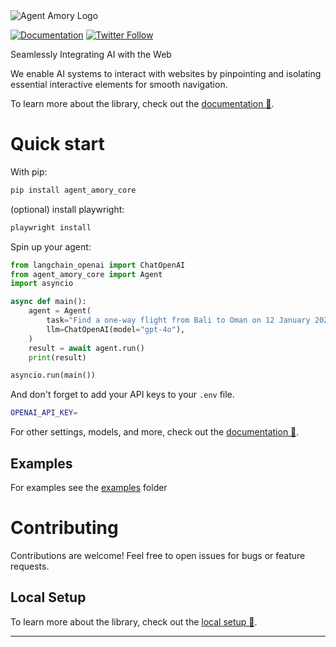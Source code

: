 <img src="https://i.imgur.com/yYazlwX.png" alt="Agent Amory Logo" width="full"/>



<br/>

[![Documentation](https://img.shields.io/badge/Documentation-📕-blue)](https://amory.dev/docs)
[![Twitter Follow](https://img.shields.io/twitter/follow/AgentAmory?style=social)](https://x.com/AgentAmory)

Seamlessly Integrating AI with the Web

We enable AI systems to interact with websites by pinpointing and isolating essential interactive elements for smooth navigation.

To learn more about the library, check out the [documentation 📕](https://amory.dev/docs/getting-started/installation).

# Quick start

With pip:

```bash
pip install agent_amory_core
```

(optional) install playwright:

```bash
playwright install
```

Spin up your agent:

```python
from langchain_openai import ChatOpenAI
from agent_amory_core import Agent
import asyncio

async def main():
    agent = Agent(
        task="Find a one-way flight from Bali to Oman on 12 January 2025 on Google Flights. Return me the cheapest option.",
        llm=ChatOpenAI(model="gpt-4o"),
    )
    result = await agent.run()
    print(result)

asyncio.run(main())
```

And don't forget to add your API keys to your `.env` file.

```bash
OPENAI_API_KEY=
```

For other settings, models, and more, check out the [documentation 📕](https://amory.dev/docs/core-concepts/configuration).

## Examples

For examples see the [examples](examples) folder

# Contributing

Contributions are welcome! Feel free to open issues for bugs or feature requests.

## Local Setup

To learn more about the library, check out the [local setup 📕](https://docs.amory.dev/development/local-setup).

---
